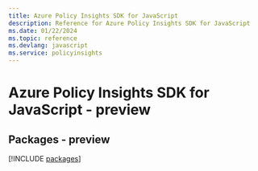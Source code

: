 ```yaml
---
title: Azure Policy Insights SDK for JavaScript
description: Reference for Azure Policy Insights SDK for JavaScript
ms.date: 01/22/2024
ms.topic: reference
ms.devlang: javascript
ms.service: policyinsights
---
```

# Azure Policy Insights SDK for JavaScript - preview
## Packages - preview
[!INCLUDE [packages](policy-insights-index.md)]